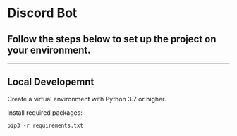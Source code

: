 # Discord Bot

## Follow the steps below to set up the project on your environment.
---

## Local Developemnt

Create a virtual environment with Python 3.7 or higher.

Install required packages:


`pip3 -r requirements.txt`
